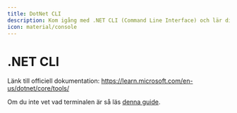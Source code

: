 ```yaml
---
title: DotNet CLI
description: Kom igång med .NET CLI (Command Line Interface) och lär dig grundläggande kommandon för att skapa, bygga och köra .NET-applikationer.
icon: material/console
---
```


# .NET CLI

Länk till officiell dokumentation: https://learn.microsoft.com/en-us/dotnet/core/tools/

Om du inte vet vad terminalen är så läs [denna guide](../datorkunskap/console.md).


